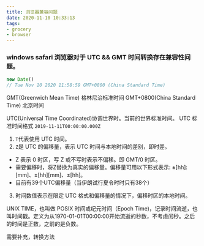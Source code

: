 ```yaml
---
title: 浏览器兼容问题
date: 2020-11-10 10:33:13
tags:
- grocery
- browser
---
```


### windows safari 浏览器对于 UTC && GMT 时间转换存在兼容性问题。
```javascript
new Date()
// Tue Nov 10 2020 11:58:59 GMT+0800 (China Standard Time)
```
GMT(Greenwich Mean Time) 格林尼治标准时间
GMT+0800(China Standard Time) 北京时间

UTC(Universal Time Coordinated)协调世界时。当前的世界标准时间。
UTC 标准时间格式 `2019-11-11T00:00:00.000Z`
1. `T`代表使用 UTC 时间。
2. `Z`是 UTC 的偏移量，表示 UTC 时间与本地时间的差别，即时差。
  * Z 表示 0 时区，写 Z 或不写时表示不偏移。即 GMT/0 时区。
  * 需要偏移时，将Z替换为真实的偏移量。偏移量可用以下形式表示: ±[hh]:[mm]、±[hh][mm]、±[hh]。
  * 目前有39个UTC偏移量（当伊朗试行夏令时时只有38个）
3.  时间数值表示在限定 UTC 格式和偏移量的情况下，偏移时区的本地时间。

UNIX TIME，也叫做 POSIX 时间或纪元时间（Epoch Time)，记录时间流逝，也叫时间戳。定义为从1970-01-01T00:00:00开始流逝的秒数，不考虑闰秒。之后的时间是正数，之前的是负数。

需要补充，转换方法
